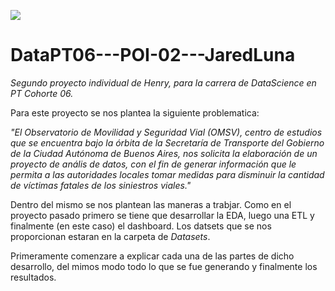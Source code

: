 ![](https://www.google.com/url?sa=i&url=https%3A%2F%2Fwww.youtube.com%2Fchannel%2FUCyPi0AHwcuCP-QJxrxq-f2Q%2Fabout&psig=AOvVaw3mTadfUNkIc1ol-MlyxIM0&ust=1708991506097000&source=images&cd=vfe&opi=89978449&ved=0CBMQjRxqFwoTCKDh9M7Xx4QDFQAAAAAdAAAAABAE)
# DataPT06---POI-02---JaredLuna
*Segundo proyecto individual de Henry, para la carrera de DataScience en PT Cohorte 06.*

Para este proyecto se nos plantea la siguiente problematica:

*"El Observatorio de Movilidad y Seguridad Vial (OMSV), centro de estudios que se encuentra bajo la órbita de la Secretaría de Transporte del Gobierno de la Ciudad Autónoma de Buenos Aires, nos solicita la elaboración de un proyecto de anális de datos, con el fin de generar información que le permita a las autoridades locales tomar medidas para disminuir la cantidad de víctimas fatales de los siniestros viales."*

Dentro del mismo se nos plantean las maneras a trabjar. Como en el proyecto pasado primero se tiene que desarrollar la EDA, luego una ETL y finalmente (en este caso) el dashboard. Los datsets que se nos proporcionan estaran en la carpeta de *Datasets*.

Primeramente comenzare a explicar cada una de las partes de dicho desarrollo, del mimos modo todo lo que se fue generando y finalmente los resultados.
